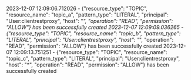 2023-12-07 12:09:06.712026 - {"resource_type": "TOPIC", "resource_name": "topic_a", "pattern_type": "LITERAL", "principal": "User:clientrestproxy", "host": "*", "operation": "READ", "permission": "ALLOW"} has been successfully created
2023-12-07 12:09:09.036265 - {"resource_type": "TOPIC", "resource_name": "topic_b", "pattern_type": "LITERAL", "principal": "User:clientrestproxy", "host": "*", "operation": "READ", "permission": "ALLOW"} has been successfully created
2023-12-07 12:09:13.751251 - {"resource_type": "TOPIC", "resource_name": "topic_c", "pattern_type": "LITERAL", "principal": "User:clientrestproxy", "host": "*", "operation": "READ", "permission": "ALLOW"} has been successfully created
